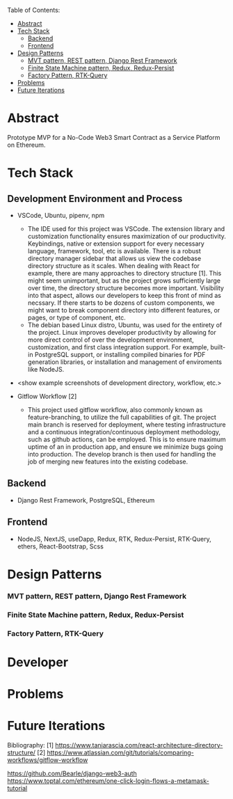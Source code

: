 
Table of Contents:
- [Abstract](#abstract)
- [Tech Stack](#tech-stack)
  - [Backend](#backend)
  - [Frontend](#frontend)
- [Design Patterns](#design-patterns)
    - [MVT pattern, REST pattern, Django Rest Framework](#mvt-pattern-rest-pattern-django-rest-framework)
    - [Finite State Machine pattern, Redux, Redux-Persist](#finite-state-machine-pattern-redux-redux-persist)
    - [Factory Pattern, RTK-Query](#factory-pattern-rtk-query)
- [Problems](#problems)
- [Future Iterations](#future-iterations)




# Abstract

Prototype MVP for a No-Code Web3 Smart Contract as a Service Platform on Ethereum.

# Tech Stack

## Development Environment and Process
  - VSCode, Ubuntu, pipenv, npm
    - The IDE used for this project was VSCode. The extension library and customization functionality ensures maximization of our productivity. Keybindings, native or extension support for every necessary language, framework, tool, etc is available. There is a robust directory manager sidebar that allows us view the codebase directory structure as it scales. When dealing with React for example, there are many approaches to directory structure [1]. This might seem unimportant, but as the project grows sufficiently large over time, the directory structure becomes more important. Visibility into that aspect, allows our developers to keep this front of mind as necssary. If there starts to be dozens of custom components, we might want to break component directory into different features, or pages, or type of component, etc.
    - The debian based Linux distro, Ubuntu, was used for the entirety of the project. Linux improves developer productivity by allowing for more direct control of over the development environment, customization, and first class integration support. For example, built-in PostgreSQL support, or installing compiled binaries for PDF generation libraries, or installation and management of enviroments like NodeJS.
  - <show example screenshots of development directory, workflow, etc.>

  - Gitflow Workflow [2]
    - This project used gitflow workflow, also commonly known as feature-branching, to utilize the full capabilities of git. The project main branch is reserved for deployment, where testing infrastructure and a continuous integration/continuous deployment methodology, such as github actions, can be employed. This is to ensure maximum uptime of an in production app, and ensure we minimize bugs going into production. The develop branch is then used for handling the job of merging new features into the existing codebase. 

## Backend
  - Django Rest Framework, PostgreSQL, Ethereum

## Frontend
  - NodeJS, NextJS, useDapp, Redux, RTK, Redux-Persist, RTK-Query, ethers, React-Bootstrap, Scss

# Design Patterns

### MVT pattern, REST pattern, Django Rest Framework

### Finite State Machine pattern, Redux, Redux-Persist

### Factory Pattern, RTK-Query

# Developer

# Problems

# Future Iterations

Bibliography:
[1] https://www.taniarascia.com/react-architecture-directory-structure/
[2] https://www.atlassian.com/git/tutorials/comparing-workflows/gitflow-workflow

https://github.com/Bearle/django-web3-auth
https://www.toptal.com/ethereum/one-click-login-flows-a-metamask-tutorial
